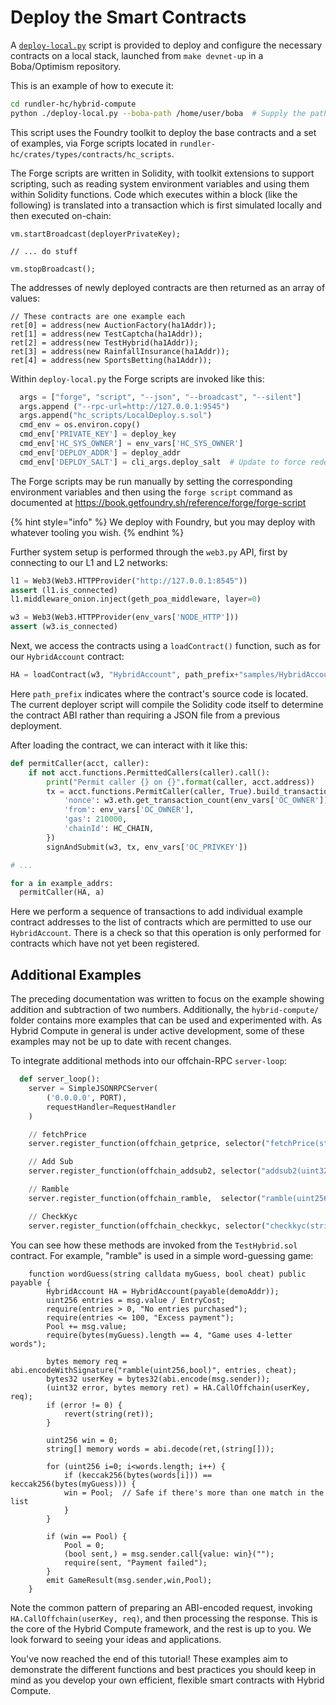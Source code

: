 # Deploy the Smart Contracts

A [`deploy-local.py`](https://github.com/bobanetwork/rundler-hc/blob/boba-develop/hybrid-compute/deploy-local.py) script is provided to deploy and configure the necessary contracts on a local stack, launched from `make devnet-up` in a Boba/Optimism repository.

This is an example of how to execute it:

```bash
cd rundler-hc/hybrid-compute
python ./deploy-local.py --boba-path /home/user/boba  # Supply the path where you checked out the repo
```

This script uses the Foundry toolkit to deploy the base contracts and a set of examples, via Forge scripts located in `rundler-hc/crates/types/contracts/hc_scripts`.

The Forge scripts are written in Solidity, with toolkit extensions to support scripting, such as reading system environment variables and using them within Solidity functions. Code which executes within a block (like the following) is translated into a transaction which is first simulated locally and then executed on-chain:

```solidity
vm.startBroadcast(deployerPrivateKey);

// ... do stuff

vm.stopBroadcast();
```

The addresses of newly deployed contracts are then returned as an array of values:

```solidity
// These contracts are one example each
ret[0] = address(new AuctionFactory(ha1Addr));
ret[1] = address(new TestCaptcha(ha1Addr));
ret[2] = address(new TestHybrid(ha1Addr));
ret[3] = address(new RainfallInsurance(ha1Addr));
ret[4] = address(new SportsBetting(ha1Addr));
```

Within `deploy-local.py` the Forge scripts are invoked like this:

```python
  args = ["forge", "script", "--json", "--broadcast", "--silent"]
  args.append ("--rpc-url=http://127.0.0.1:9545")
  args.append("hc_scripts/LocalDeploy.s.sol")
  cmd_env = os.environ.copy()
  cmd_env['PRIVATE_KEY'] = deploy_key
  cmd_env['HC_SYS_OWNER'] = env_vars['HC_SYS_OWNER']
  cmd_env['DEPLOY_ADDR'] = deploy_addr
  cmd_env['DEPLOY_SALT'] = cli_args.deploy_salt  # Update to force redeployment
```

The Forge scripts may be run manually by setting the corresponding environment variables
and then using the `forge script` command as documented at https://book.getfoundry.sh/reference/forge/forge-script

{% hint style="info" %}
We deploy with Foundry, but you may deploy with whatever tooling you wish.
{% endhint %}

Further system setup is performed through the `web3.py` API, first by connecting to our L1 and L2 networks:

```python
l1 = Web3(Web3.HTTPProvider("http://127.0.0.1:8545"))
assert (l1.is_connected)
l1.middleware_onion.inject(geth_poa_middleware, layer=0)

w3 = Web3(Web3.HTTPProvider(env_vars['NODE_HTTP']))
assert (w3.is_connected)
```

Next, we access the contracts using a `loadContract()` function, such as
for our `HybridAccount` contract:

```python
HA = loadContract(w3, "HybridAccount", path_prefix+"samples/HybridAccount.sol")
```

Here `path_prefix` indicates where the contract's source code is located. The current deployer script
will compile the Solidity code itself to determine the contract ABI rather than requiring a JSON file
from a previous deployment.

After loading the contract, we can interact with it like this:

```python
def permitCaller(acct, caller):
    if not acct.functions.PermittedCallers(caller).call():
        print("Permit caller {} on {}".format(caller, acct.address))
        tx = acct.functions.PermitCaller(caller, True).build_transaction({
            'nonce': w3.eth.get_transaction_count(env_vars['OC_OWNER']),
            'from': env_vars['OC_OWNER'],
            'gas': 210000,
            'chainId': HC_CHAIN,
        })
        signAndSubmit(w3, tx, env_vars['OC_PRIVKEY'])

# ...

for a in example_addrs:
  permitCaller(HA, a)

```

Here we perform a sequence of transactions to add individual example contract addresses to the
list of contracts which are permitted to use our `HybridAccount`. There is a check so that this operation
is only performed for contracts which have not yet been registered.

## Additional Examples

The preceding documentation was written to focus on the example showing addition and subtraction of
two numbers. Additionally, the `hybrid-compute/` folder contains more examples that can be used and
experimented with. As Hybrid Compute in general is under active development, some of these examples
may not be up to date with recent changes.

To integrate additional methods into our offchain-RPC `server-loop`:

```python
  def server_loop():
    server = SimpleJSONRPCServer(
        ('0.0.0.0', PORT),
        requestHandler=RequestHandler
    )

    // fetchPrice
    server.register_function(offchain_getprice, selector("fetchPrice(string)"))

    // Add Sub
    server.register_function(offchain_addsub2, selector("addsub2(uint32,uint32)"))  # 97e0d7ba

    // Ramble
    server.register_function(offchain_ramble,  selector("ramble(uint256,bool)"))

    // CheckKyc
    server.register_function(offchain_checkkyc, selector("checkkyc(string)"))
```

You can see how these methods are invoked from the `TestHybrid.sol` contract. For example, "ramble" is
used in a simple word-guessing game:

```solidity
    function wordGuess(string calldata myGuess, bool cheat) public payable {
        HybridAccount HA = HybridAccount(payable(demoAddr));
        uint256 entries = msg.value / EntryCost;
        require(entries > 0, "No entries purchased");
        require(entries <= 100, "Excess payment");
        Pool += msg.value;
        require(bytes(myGuess).length == 4, "Game uses 4-letter words");

        bytes memory req = abi.encodeWithSignature("ramble(uint256,bool)", entries, cheat);
        bytes32 userKey = bytes32(abi.encode(msg.sender));
        (uint32 error, bytes memory ret) = HA.CallOffchain(userKey, req);
        if (error != 0) {
            revert(string(ret));
        }

        uint256 win = 0;
        string[] memory words = abi.decode(ret,(string[]));

        for (uint256 i=0; i<words.length; i++) {
            if (keccak256(bytes(words[i])) == keccak256(bytes(myGuess))) {
	        win = Pool;  // Safe if there's more than one match in the list
            }
        }

        if (win == Pool) {
            Pool = 0;
            (bool sent,) = msg.sender.call{value: win}("");
            require(sent, "Payment failed");
        }
        emit GameResult(msg.sender,win,Pool);
    }
```

Note the common pattern of preparing an ABI-encoded request, invoking `HA.CallOffchain(userKey, req)`, and then processing the response. This is the core of the Hybrid Compute framework, and the rest is up to you. We look forward to seeing your ideas and applications.

You've now reached the end of this tutorial! These examples aim to demonstrate the different functions and best practices you should keep in mind as you develop your own efficient, flexible smart contracts with Hybrid Compute.

